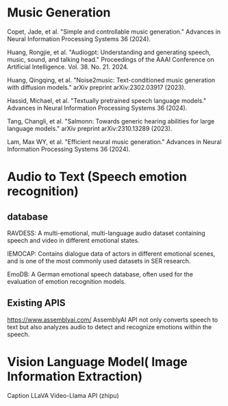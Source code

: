 # Music Generation
Copet, Jade, et al. "Simple and controllable music generation." Advances in Neural Information Processing Systems 36 (2024).   

Huang, Rongjie, et al. "Audiogpt: Understanding and generating speech, music, sound, and talking head." Proceedings of the AAAI Conference on Artificial Intelligence. Vol. 38. No. 21. 2024.  

Huang, Qingqing, et al. "Noise2music: Text-conditioned music generation with diffusion models." arXiv preprint arXiv:2302.03917 (2023).   

Hassid, Michael, et al. "Textually pretrained speech language models." Advances in Neural Information Processing Systems 36 (2024).  

Tang, Changli, et al. "Salmonn: Towards generic hearing abilities for large language models." arXiv preprint arXiv:2310.13289 (2023).  

Lam, Max WY, et al. "Efficient neural music generation." Advances in Neural Information Processing Systems 36 (2024).

# Audio to Text (Speech emotion recognition)
## database
RAVDESS: A multi-emotional, multi-language audio dataset containing speech and video in different emotional states.

IEMOCAP: Contains dialogue data of actors in different emotional scenes, and is one of the most commonly used datasets in SER research.

EmoDB: A German emotional speech database, often used for the evaluation of emotion recognition models.
## Existing APIS
https://www.assemblyai.com/
AssemblyAI API not only converts speech to text but also analyzes audio to detect and recognize emotions within the speech.







# Vision Language Model( Image Information Extraction)
Caption
LLaVA
Video-Llama
API (zhipu)
